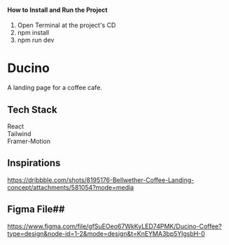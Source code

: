 #### How to Install and Run the Project ####
1. Open Terminal at the project's CD<br />
2. npm install<br />
3. npm run dev<br />

# Ducino
A landing page for a coffee cafe.

## Tech Stack ##
React<br />
Tailwind<br />
Framer-Motion<br />

## Inspirations ##
https://dribbble.com/shots/8195176-Bellwether-Coffee-Landing-concept/attachments/581054?mode=media

## Figma File##
https://www.figma.com/file/gfSuEOeo67WkKyLED74PMK/Ducino-Coffee?type=design&node-id=1-2&mode=design&t=KnEYMA3bp5YlgsbH-0

